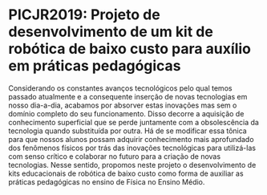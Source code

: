 # PICJR2019: Projeto de desenvolvimento de um kit de robótica de baixo custo para auxílio em práticas pedagógicas

Considerando os constantes avanços tecnológicos pelo qual temos passado atualmente e a consequente inserção de novas tecnologias em nosso dia-a-dia, acabamos por absorver estas inovações mas sem o domínio completo do seu funcionamento. Disso decorre a aquisição de conhecimento superficial que se perde juntamente com a obsolescência da tecnologia quando substituída por outra. Há de se modificar essa tônica para que nossos alunos possam adquirir conhecimento mais aprofundado dos fenômenos físicos por trás das inovações tecnológicas para utilizá-las com senso crítico e colaborar no futuro para a criação de novas tecnologias. Nesse sentido, propomos neste projeto o desenvolvimento de kits educacionais de robótica de baixo custo como forma de auxiliar as práticas pedagógicas no ensino de Física no Ensino Médio.
